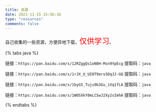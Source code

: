 ```yaml
---
title: 资源
date: 2021-11-15 15:56:16
type: "resources"
comments: false
---
```


自己收集的一些资源，方便异地下载，<font color="red" size='5'>仅供学习</font>。

{% tabs java %} 

<!-- tab java7-->
链接：`https://pan.baidu.com/s/12RZggQs1oN0H-Msn9YpEcg`
提取码：`java`
<!-- endtab -->

<!-- tab java8-->
链接：`https://pan.baidu.com/s/1rJX_U_UI0T9ersSDqJJ-GQ`
提取码：`java`
<!-- endtab -->

<!-- tab java11-->
链接：`https://pan.baidu.com/s/1byG5_Tuju9b3Gu_iVq1fLA`
提取码：`java`
<!-- endtab -->

<!-- tab java17-->
链接：`https://pan.baidu.com/s/1WOSXkY0mLCSwJ2Xy2sImhA`
提取码：`java`
<!-- endtab -->

{% endtabs %}

